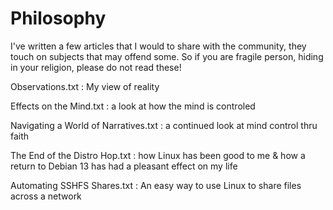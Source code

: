 # Philosophy

I've written a few articles that I would to share with the community, they touch on subjects that may offend some.
So if you are fragile person, hiding in your religion, please do not read these!

Observations.txt : My view of reality

Effects on the Mind.txt : a look at how the mind is controled 

Navigating a World of Narratives.txt : a continued look at mind control thru faith

The End of the Distro Hop.txt : how Linux has been good to me & how a return to Debian 13 has had a pleasant effect on my life

Automating SSHFS Shares.txt : An easy way to use Linux to share files across a network
